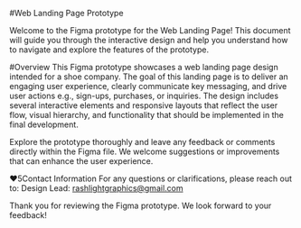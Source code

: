 #Web Landing Page Prototype

Welcome to the Figma prototype for the Web Landing Page! This document will guide you through the interactive design and help you understand how to navigate and explore the features of the prototype.

#Overview
This Figma prototype showcases a web landing page design intended for a shoe company. The goal of this landing page is to deliver an engaging user experience, clearly communicate key messaging, and drive user actions e.g., sign-ups, purchases, or inquiries.
The design includes several interactive elements and responsive layouts that reflect the user flow, visual hierarchy, and functionality that should be implemented in the final development.

Explore the prototype thoroughly and leave any feedback or comments directly within the Figma file. We welcome suggestions or improvements that can enhance the user experience.

♥5Contact Information
For any questions or clarifications, please reach out to:
Design Lead: rashlightgraphics@gmail.com

Thank you for reviewing the Figma prototype. We look forward to your feedback!

